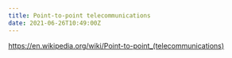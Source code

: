 ```yaml
---
title: Point-to-point telecommunications
date: 2021-06-26T10:49:00Z
---
```


https://en.wikipedia.org/wiki/Point-to-point_(telecommunications)
